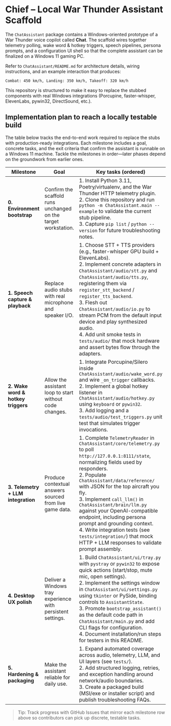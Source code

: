 # Chief – Local War Thunder Assistant Scaffold

The `ChatAssistant` package contains a Windows-oriented prototype of a War
Thunder voice copilot called **Chat**. The scaffold wires together telemetry
polling, wake word & hotkey triggers, speech pipelines, persona prompts, and a
configuration UI shell so that the complete assistant can be finalized on a
Windows 11 gaming PC.

Refer to `ChatAssistant/README.md` for architecture details, wiring
instructions, and an example interaction that produces:

```
Combat: 450 km/h, Landing: 350 km/h, Takeoff: 320 km/h
```

This repository is structured to make it easy to replace the stubbed components
with real Windows integrations (Porcupine, faster-whisper, ElevenLabs, pywin32,
DirectSound, etc.).

## Implementation plan to reach a locally testable build

The table below tracks the end-to-end work required to replace the stubs with
production-ready integrations. Each milestone includes a goal, concrete tasks,
and the exit criteria that confirm the assistant is runnable on a Windows 11
machine. Tackle the milestones in order—later phases depend on the groundwork
from earlier ones.

| Milestone | Goal | Key tasks (ordered) | Exit criteria |
| --- | --- | --- | --- |
| **0. Environment bootstrap** | Confirm the scaffold runs unchanged on the target workstation. | 1. Install Python 3.11, Poetry/virtualenv, and the War Thunder HTTP telemetry plugin.<br>2. Clone this repository and run `python -m ChatAssistant.main --example` to validate the current stub pipeline.<br>3. Capture `pip list` / `python --version` for future troubleshooting notes. | Example flow prints the canned flap-speed response with no stack traces; dependency versions are documented. |
| **1. Speech capture & playback** | Replace audio stubs with real microphone and speaker I/O. | 1. Choose STT + TTS providers (e.g., faster-whisper GPU build + ElevenLabs).<br>2. Implement concrete adapters in `ChatAssistant/audio/stt.py` and `ChatAssistant/audio/tts.py`, registering them via `register_stt_backend` / `register_tts_backend`.<br>3. Flesh out `ChatAssistant/audio/io.py` to stream PCM from the default input device and play synthesized audio.<br>4. Add unit smoke tests in `tests/audio/` that mock hardware and assert bytes flow through the adapters. | Running `python -m ChatAssistant.main --example` produces spoken audio through the speakers, and new tests pass locally. |
| **2. Wake word & hotkey triggers** | Allow the assistant loop to start without code changes. | 1. Integrate Porcupine/Silero inside `ChatAssistant/audio/wake_word.py` and wire `_on_trigger` callbacks.<br>2. Implement a global hotkey listener in `ChatAssistant/audio/hotkey.py` using `keyboard` or `pywin32`.<br>3. Add logging and a `tests/audio/test_triggers.py` unit test that simulates trigger invocations. | Saying the wake word or pressing the configured hotkey starts the STT capture in a manual test; automated trigger tests pass. |
| **3. Telemetry + LLM integration** | Produce contextual answers sourced from live game data. | 1. Complete `TelemetryReader` in `ChatAssistant/core/telemetry.py` to poll `http://127.0.0.1:8111/state`, normalizing fields used by responders.<br>2. Populate `ChatAssistant/data/reference/` with JSON for the top aircraft you fly.<br>3. Implement `call_llm()` in `ChatAssistant/brain/llm.py` against your OpenAI-compatible endpoint, including persona prompt and grounding context.<br>4. Write integration tests (see `tests/integration/`) that mock HTTP + LLM responses to validate prompt assembly. | When triggered in War Thunder, the assistant reads telemetry, queries the LLM, and speaks an accurate flap-speed answer; integration tests succeed. |
| **4. Desktop UX polish** | Deliver a Windows tray experience with persistent settings. | 1. Build `ChatAssistant/ui/tray.py` with `pystray` or `pywin32` to expose quick actions (start/stop, mute mic, open settings).<br>2. Implement the settings window in `ChatAssistant/ui/settings.py` using `tkinter` or PySide, binding controls to `AssistantState`.<br>3. Promote `bootstrap_assistant()` as the default code path in `ChatAssistant/main.py` and add CLI flags for configuration.<br>4. Document installation/run steps for testers in this README. | Launching `python -m ChatAssistant.main` shows a tray icon and opens settings; state persists across restarts. |
| **5. Hardening & packaging** | Make the assistant reliable for daily use. | 1. Expand automated coverage across audio, telemetry, LLM, and UI layers (see `tests/`).<br>2. Add structured logging, retries, and exception handling around network/audio boundaries.<br>3. Create a packaged build (MSI/exe or installer script) and publish troubleshooting FAQs. | CI pipeline passes; packaged build installs and runs on a fresh Windows machine following documented steps. |

> Tip: Track progress with GitHub Issues that mirror each milestone row above so
> contributors can pick up discrete, testable tasks.
